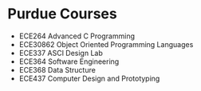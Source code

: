 # Purdue Courses
* ECE264 Advanced C Programming
* ECE30862 Object Oriented Programming Languages
* ECE337 ASCI Design Lab
* ECE364 Software Engineering
* ECE368 Data Structure
* ECE437 Computer Design and Prototyping
